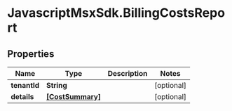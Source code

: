 # JavascriptMsxSdk.BillingCostsReport

## Properties

Name | Type | Description | Notes
------------ | ------------- | ------------- | -------------
**tenantId** | **String** |  | [optional] 
**details** | [**[CostSummary]**](CostSummary.md) |  | [optional] 


